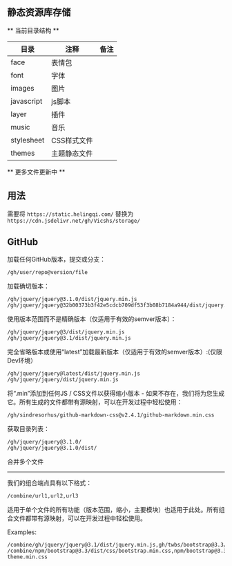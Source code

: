 ## 静态资源库存储

** 当前目录结构 **

|目录|注释|备注|
| ------------ | ------------ | ------------ |
| face  |表情包   ||
| font  |字体   ||
| images  |图片   ||
| javascript  |js脚本   ||
| layer  |插件   ||
| music  |音乐   ||
| stylesheet  |CSS样式文件   ||
| themes  |主题静态文件   ||

** 更多文件更新中 **

## 用法

需要将 ``https://static.helingqi.com/`` 替换为  ``https://cdn.jsdelivr.net/gh/Vicshs/storage/``

GitHub
------

加载任何GitHub版本，提交或分支：

```
/gh/user/repo@version/file
```

加载确切版本：


```
/gh/jquery/jquery@3.1.0/dist/jquery.min.js
/gh/jquery/jquery@32b00373b3f42e5cdcb709df53f3b08b7184a944/dist/jquery.min.js
```

使用版本范围而不是精确版本（仅适用于有效的semver版本）：


```
/gh/jquery/jquery@3/dist/jquery.min.js
/gh/jquery/jquery@3.1/dist/jquery.min.js
```

完全省略版本或使用“latest”加载最新版本（仅适用于有效的semver版本）:(仅限Dev环境）

```
/gh/jquery/jquery@latest/dist/jquery.min.js
/gh/jquery/jquery/dist/jquery.min.js
```

将“.min”添加到任何JS / CSS文件以获得缩小版本 - 如果不存在，我们将为您生成它。所有生成的文件都带有源映射，可以在开发过程中轻松使用：

```
/gh/sindresorhus/github-markdown-css@v2.4.1/github-markdown.min.css
```

获取目录列表：


```
/gh/jquery/jquery@3.1.0/
/gh/jquery/jquery@3.1.0/dist/
```

合并多个文件

----------------------

我们的组合端点具有以下格式：



```
/combine/url1,url2,url3
```

适用于单个文件的所有功能（版本范围，缩小，主要模块）也适用于此处。所有组合文件都带有源映射，可以在开发过程中轻松使用。

Examples:

```
/combine/gh/jquery/jquery@3.1/dist/jquery.min.js,gh/twbs/bootstrap@3.3/dist/js/bootstrap.min.js
/combine/npm/bootstrap@3.3/dist/css/bootstrap.min.css,npm/bootstrap@3.3/dist/css/bootstrap-theme.min.css
```

